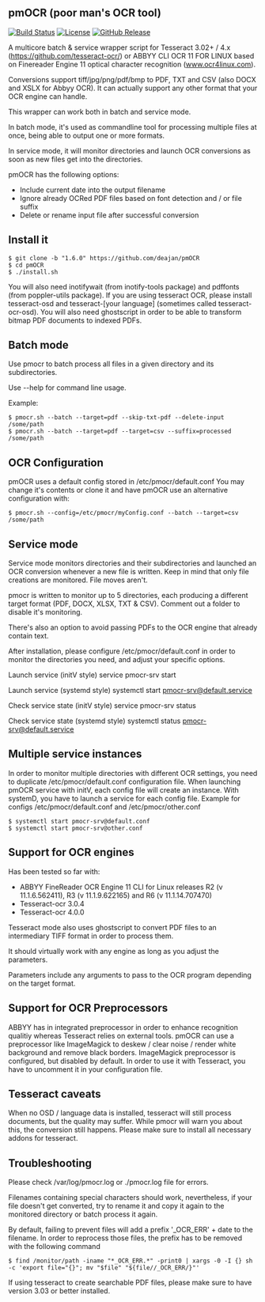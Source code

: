 ## pmOCR (poor man's OCR tool)

[![Build Status](https://travis-ci.org/deajan/pmOCR.svg?branch=master)](https://travis-ci.org/deajan/pmOCR) [![License](https://img.shields.io/badge/License-BSD%203--Clause-blue.svg)](https://opensource.org/licenses/BSD-3-Clause) [![GitHub Release](https://img.shields.io/github/release/deajan/pmOCR.svg?label=Latest)](https://github.com/deajan/pmOCR/releases/latest)


A multicore batch & service wrapper script for Tesseract 3.02+ / 4.x (https://github.com/tesseract-ocr/) or ABBYY CLI OCR 11 FOR LINUX based on Finereader Engine 11 optical character recognition (www.ocr4linux.com).

Conversions support tiff/jpg/png/pdf/bmp to PDF, TXT and CSV (also DOCX and XSLX for Abbyy OCR). It can actually support any other format that your OCR engine can handle.

This wrapper can work both in batch and service mode.

In batch mode, it's used as commandline tool for processing multiple files at once, being able to output one or more formats.

In service mode, it will monitor directories and launch OCR conversions as soon as new files get into the directories.

pmOCR has the following options:
- Include current date into the output filename
- Ignore already OCRed PDF files based on font detection and / or file suffix
- Delete or rename input file after successful conversion

## Install it

    $ git clone -b "1.6.0" https://github.com/deajan/pmOCR
    $ cd pmOCR
    $ ./install.sh

You will also need inotifywait (from inotify-tools package) and pdffonts (from poppler-utils package).
If you are using tesseract OCR, please install tesseract-osd and tesseract-[your language] (sometimes called tesseract-ocr-osd).
You will also need ghostscript in order to be able to transform bitmap PDF documents to indexed PDFs.

## Batch mode

Use pmocr to batch process all files in a given directory and its subdirectories.

Use --help for command line usage.

Example:

    $ pmocr.sh --batch --target=pdf --skip-txt-pdf --delete-input /some/path
    $ pmocr.sh --batch --target=pdf --target=csv --suffix=processed /some/path

## OCR Configuration

pmOCR uses a default config stored in /etc/pmocr/default.conf
You may change it's contents or clone it and have pmOCR use an alternative configuration with:

    $ pmocr.sh --config=/etc/pmocr/myConfig.conf --batch --target=csv /some/path

## Service mode

Service mode monitors directories and their subdirectories and launched an OCR conversion whenever a new file is written.
Keep in mind that only file creations are monitored. File moves aren't.

pmocr is written to monitor up to 5 directories, each producing a different target format (PDF, DOCX, XLSX, TXT & CSV). Comment out a folder to disable it's monitoring.

There's also an option to avoid passing PDFs to the OCR engine that already contain text.

After installation, please configure /etc/pmocr/default.conf in order to monitor the directories you need, and adjust your specific options.

Launch service (initV style)
service pmocr-srv start

Launch service (systemd style)
systemctl start pmocr-srv@default.service

Check service state (initV style)
service pmocr-srv status

Check service state (systemd style)
systemctl status pmocr-srv@default.service

## Multiple service instances

In order to monitor multiple directories with different OCR settings, you need to duplicate /etc/pmocr/default.conf configuration file.
When launching pmOCR service with initV, each config file will create an instance.
With systemD, you have to launch a service for each config file. Example for configs /etc/pmocr/default.conf and /etc/pmocr/other.conf

    $ systemctl start pmocr-srv@default.conf
    $ systemctl start pmocr-srv@other.conf

## Support for OCR engines

Has been tested so far with:
- ABBYY FineReader OCR Engine 11 CLI for Linux releases R2 (v 11.1.6.562411), R3 (v 11.1.9.622165) and R6 (v 11.1.14.707470)
- Tesseract-ocr 3.0.4
- Tesseract-ocr 4.0.0

Tesseract mode also uses ghostscript to convert PDF files to an intermediary TIFF format in order to process them.

It should virtually work with any engine as long as you adjust the parameters.

Parameters include any arguments to pass to the OCR program depending on the target format.

## Support for OCR Preprocessors

ABBYY has in integrated preprocessor in order to enhance recognition qualitiy whereas Tesseract relies on external tools.
pmOCR can use a preprocessor like ImageMagick to deskew / clear noise / render white background and remove black borders. 
ImageMagick preprocessor is configured, but disabled by default.
In order to use it with Tesseract, you have to uncomment it in your configuration file.

## Tesseract caveats

When no OSD / language data is installed, tesseract will still process documents, but the quality may suffer.
While pmocr will warn you about this, the conversion still happens.
Please make sure to install all necessary addons for tesseract.

## Troubleshooting

Please check /var/log/pmocr.log or ./pmocr.log file for errors.

Filenames containing special characters should work, nevertheless, if your file doesn't get converted, try to rename it and copy it again to the monitored directory or batch process it again.

By default, failing to prevent files will add a prefix '_OCR_ERR' + date to the filename.
In order to reprocess those files, the prefix has to be removed with the following command

    $ find /monitor/path -iname "*_OCR_ERR.*" -print0 | xargs -0 -I {} sh -c 'export file="{}"; mv "$file" "${file//_OCR_ERR/}"'

If using tesseract to create searchable PDF files, please make sure to have version 3.03 or better installed.
